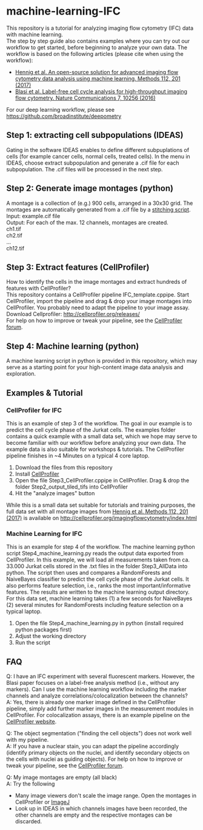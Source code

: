 # machine-learning-IFC
This repository is a tutorial for analyzing imaging flow cytometry (IFC) data with machine learning.  
The step by step guide also contains examples where you can try out our workflow to get started, before beginning to analyze your own data. The workflow is based on the following articles (please cite when using the workflow):
- [Hennig et al. An open-source solution for advanced imaging flow cytometry data analysis using machine learning. Methods 112, 201 (2017)](http://www.sciencedirect.com/science/article/pii/S1046202316302912)
- [Blasi et al. Label-free cell cycle analysis for high-throughput imaging flow cytometry. Nature Communications 7, 10256 (2016)](https://www.nature.com/articles/ncomms10256)

For our deep learning workflow, please see https://github.com/broadinstitute/deepometry

## Step 1: extracting cell subpopulations (IDEAS)
Gating in the software IDEAS enables to define different subpuplations of cells (for example cancer cells, normal cells, treated cells). In the menu in IDEAS, choose extract subpopulation and generate a .cif file for each subpopulation. The .cif files will be processed in the next step.

## Step 2: Generate image montages (python)
A montage is a collection of (e.g.) 900 cells, arranged in a 30x30 grid. The montages are automatically generated from a .cif file by a [stitching script](https://github.com/CellProfiler/stitching).  
Input: example.cif file  
Output: For each of the max. 12 channels, montages are created.  
ch1.tif  
ch2.tif  
...   
ch12.tif

## Step 3: Extract features (CellProfiler)
How to identify the cells in the image montages and extract hundreds of features with CellProfiler?  
This repository contains a CellProfiler pipeline IFC_template.cppipe. Start CellProfiler, import the pipeline and drag & drop your image montages into CellProfiler. You probably need to adapt the pipeline to your image assay.   
Download Cellprofiler: http://cellprofiler.org/releases/  
For help on how to improve or tweak your pipeline, see the [CellProfiler forum](http://forum.cellprofiler.org/).  

## Step 4: Machine learning (python)
A machine learning script in python is provided in this repository, which may serve as a starting point for your high-content image data analysis and exploration.  



## Examples & Tutorial
### CellProfiler for IFC
This is an example of step 3 of the workflow. The goal in our example is to predict the cell cycle phase of the Jurkat cells. The examples folder contains a quick example with a small data set, which we hope may serve to become familiar with our workflow before analyzing your own data. The example data is also suitable for workshops & tutorials. The CellProfiler pipeline finishes in ~4 Minutes on a typical 4 core laptop. 
1. Download the files from this repository
2. Install [CellProfiler](http://cellprofiler.org/)
3. Open the file Step3_CellProfiler.cppipe in CellProfiler. Drag & drop the folder Step2_output_tiled_tifs into CellProfiler
4. Hit the "analyze images" button

While this is a small data set suitable for tutorials and training purposes, the full data set with all montage images from [Hennig et al. Methods 112, 201 (2017)](http://www.sciencedirect.com/science/article/pii/S1046202316302912) is available on http://cellprofiler.org/imagingflowcytometry/index.html

### Machine Learning for IFC
This is an example for step 4 of the workflow. The machine learning python script Step4_machine_learning.py reads the output data exported from CellProfiler. In this example, we will load all measurements taken from ca. 33.000 Jurkat cells stored in the .txt files in the folder Step3_AllData into python. The script then uses and compares a RandomForests and NaiveBayes classifier to predict the cell cycle phase of the Jurkat cells. It also performs feature selection, i.e., ranks the most important/informative features. The results are written to the machine learning output directory. For this data set, machine learning takes (1) a few seconds for NaiveBayes (2) several minutes for RandomForests including feature selection on a typical laptop.  
1. Open the file Step4_machine_learning.py in python (install required python packages first)
2. Adjust the working directory
3. Run the script

## FAQ
Q: I have an IFC experiment with several fluorescent markers. However, the Blasi paper focuses on a label-free analysis method (i.e., without any markers). Can I use the machine learning workflow including the marker channels and analyze correlations/colocalization between the channels?  
A: Yes, there is already one marker image defined in the CellProfiler pipeline, simply add further marker images in the measurement modules in CellProfiler. For colocalization assays, there is an example pipeline on the [CellProfiler website](http://cellprofiler.org/examples/).

Q: The object segmentation ("finding the cell objects") does not work well with my pipeline.  
A: If you have a nuclear stain, you can adapt the pipeline accordingly (identify primary objects on the nuclei, and identify secondary objects on the cells with nuclei as guiding objects). For help on how to improve or tweak your pipeline, see the [CellProfiler forum](http://forum.cellprofiler.org/).

Q: My image montages are empty (all black)  
A: Try the following
- Many image viewers don't scale the image range. Open the montages in CellProfiler or [ImageJ](https://fiji.sc/)  
- Look up in IDEAS in which channels images have been recorded, the other channels are empty and the respective montages can be discarded.  
